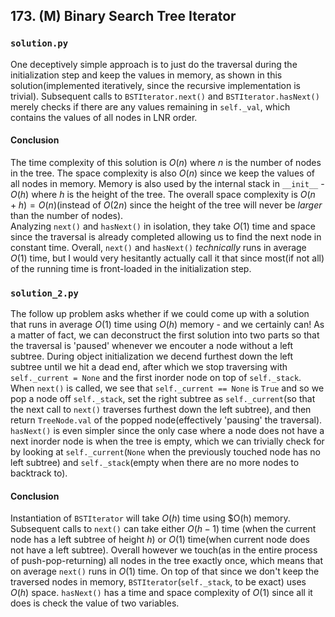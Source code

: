 ## 173. (M) Binary Search Tree Iterator

### `solution.py`
One deceptively simple approach is to just do the traversal during the initialization step and keep the values in memory, as shown in this solution(implemented iteratively, since the recursive implementation is trivial). Subsequent calls to `BSTIterator.next()` and `BSTIterator.hasNext()` merely checks if there are any values remaining in `self._val`, which contains the values of all nodes in LNR order.  
  
#### Conclusion
The time complexity of this solution is $O(n)$ where $n$ is the number of nodes in the tree. The space complexity is also $O(n)$ since we keep the values of all nodes in memory. Memory is also used by the internal stack in ``__init__`` - $O(h)$ where $h$ is the height of the tree. The overall space complexity is $O(n+h) = O(n)$(instead of $O(2n)$ since the height of the tree will never be *larger* than the number of nodes).  
Analyzing ``next()`` and ``hasNext()`` in isolation, they take $O(1)$ time and space since the traversal is already completed allowing us to find the next node in constant time. Overall, ``next()`` and ``hasNext()``  *technically* runs in average $O(1)$ time, but I would very hesitantly actually call it that since most(if not all) of the running time is front-loaded in the initialization step.  
  

### `solution_2.py`
The follow up problem asks whether if we could come up with a solution that runs in average $O(1)$ time using $O(h)$ memory - and we certainly can! As a matter of fact, we can deconstruct the first solution into two parts so that the traversal is 'paused' whenever we encouter a node without a left subtree. During object initialization we decend furthest down the left subtree until we hit a dead end, after which we stop traversing with `self._current = None` and the first inorder node on top of `self._stack`. When `next()` is called, we see that `self._current == None` is `True` and so we pop a node off `self._stack`, set the right subtree as `self._current`(so that the next call to `next()` traverses furthest down the left subtree), and then return `TreeNode.val` of the popped node(effectively 'pausing' the traversal).  
`hasNext()` is even simpler since the only case where a node does not have a next inorder node is when the tree is empty, which we can trivially check for by looking at `self._current`(`None` when the previously touched node has no left subtree) and `self._stack`(empty when there are no more nodes to backtrack to).  
  
#### Conclusion
Instantiation of `BSTIterator` will take $O(h)$ time using $O(h) memory. Subsequent calls to `next()` can take either $O(h-1)$ time (when the current node has a left subtree of height $h$) or $O(1)$ time(when current node does not have a left subtree). Overall however we touch(as in the entire process of push-pop-returning) all nodes in the tree exactly once, which means that on average `next()` runs in $O(1)$ time. On top of that since we don't keep the traversed nodes in memory, `BSTIterator`(`self._stack`, to be exact) uses $O(h)$ space. `hasNext()` has a time and space complexity of $O(1)$ since all it does is check the value of two variables.  

